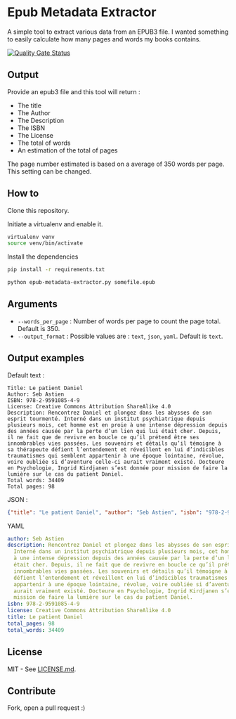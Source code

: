 # Epub Metadata Extractor

A simple tool to extract various data from an EPUB3 file. I wanted something to easily calculate how many pages and words my books contains.

[![Quality Gate Status](https://sonarcloud.io/api/project_badges/measure?project=Wivik_epub-metadata-exporter&metric=alert_status)](https://sonarcloud.io/summary/new_code?id=Wivik_epub-metadata-exporter)

## Output

Provide an epub3 file and this tool will return :

- The title
- The Author
- The Description
- The ISBN
- The License
- The total of words
- An estimation of the total of pages

The page number estimated is based on a average of 350 words per page. This setting can be changed.

## How to

Clone this repository.

Initiate a virtualenv and enable it.

```bash
virtualenv venv
source venv/bin/activate
```

Install the dependencies

```bash
pip install -r requirements.txt
```

```bash
python epub-metadata-extractor.py somefile.epub

```

## Arguments

- `--words_per_page` : Number of words per page to count the page total. Default is 350.
- `--output_format` : Possible values are : `text`, `json`, `yaml`. Default is `text`.

## Output examples

Default text :

```
Title: Le patient Daniel
Author: Seb Astien
ISBN: 978-2-9591085-4-9
License: Creative Commons Attribution ShareAlike 4.0
Description: Rencontrez Daniel et plongez dans les abysses de son esprit tourmenté. Interné dans un institut psychiatrique depuis plusieurs mois, cet homme est en proie à une intense dépression depuis des années causée par la perte d’un lien qui lui était cher. Depuis, il ne fait que de revivre en boucle ce qu’il prétend être ses innombrables vies passées. Les souvenirs et détails qu’il témoigne à sa thérapeute défient l’entendement et réveillent en lui d’indicibles traumatismes qui semblent appartenir à une époque lointaine, révolue, voire oubliée si d’aventure celle-ci aurait vraiment existé. Docteure en Psychologie, Ingrid Kirdjanen s’est donnée pour mission de faire la lumière sur le cas du patient Daniel.
Total words: 34409
Total pages: 98
```

JSON :

```json
{"title": "Le patient Daniel", "author": "Seb Astien", "isbn": "978-2-9591085-4-9", "license": "Creative Commons Attribution ShareAlike 4.0", "description": "Rencontrez Daniel et plongez dans les abysses de son esprit tourmenté. Interné dans un institut psychiatrique depuis plusieurs mois, cet homme est en proie à une intense dépression depuis des années causée par la perte d’un lien qui lui était cher. Depuis, il ne fait que de revivre en boucle ce qu’il prétend être ses innombrables vies passées. Les souvenirs et détails qu’il témoigne à sa thérapeute défient l’entendement et réveillent en lui d’indicibles traumatismes qui semblent appartenir à une époque lointaine, révolue, voire oubliée si d’aventure celle-ci aurait vraiment existé. Docteure en Psychologie, Ingrid Kirdjanen s’est donnée pour mission de faire la lumière sur le cas du patient Daniel.", "total_words": 34409, "total_pages": 98}

```

YAML

```yaml
author: Seb Astien
description: Rencontrez Daniel et plongez dans les abysses de son esprit tourmenté.
  Interné dans un institut psychiatrique depuis plusieurs mois, cet homme est en proie
  à une intense dépression depuis des années causée par la perte d’un lien qui lui
  était cher. Depuis, il ne fait que de revivre en boucle ce qu’il prétend être ses
  innombrables vies passées. Les souvenirs et détails qu’il témoigne à sa thérapeute
  défient l’entendement et réveillent en lui d’indicibles traumatismes qui semblent
  appartenir à une époque lointaine, révolue, voire oubliée si d’aventure celle-ci
  aurait vraiment existé. Docteure en Psychologie, Ingrid Kirdjanen s’est donnée pour
  mission de faire la lumière sur le cas du patient Daniel.
isbn: 978-2-9591085-4-9
license: Creative Commons Attribution ShareAlike 4.0
title: Le patient Daniel
total_pages: 98
total_words: 34409

```

## License

MIT - See [LICENSE.md](LICENSE.md).

## Contribute

Fork, open a pull request :)
